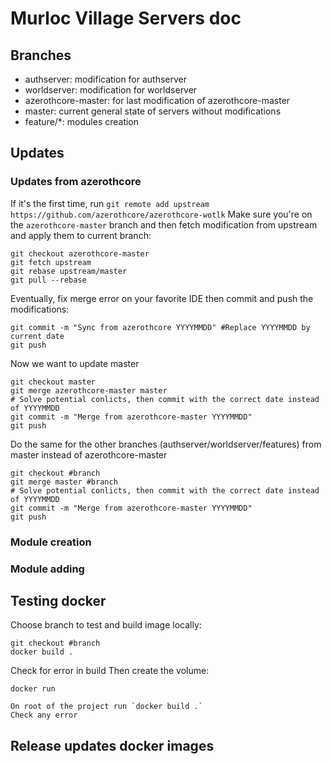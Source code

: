 # Murloc Village Servers doc

## Branches
 - authserver:          modification for authserver
 - worldserver:         modification for worldserver
 - azerothcore-master:  for last modification of azerothcore-master
 - master:              current general state of servers without modifications
 - feature/*:           modules creation

## Updates
### Updates from azerothcore
If it's the first time, run `git remote add upstream https://github.com/azerothcore/azerothcore-wotlk`
Make sure you're on the `azerothcore-master` branch and then fetch modification from upstream and apply them to current branch:
```
git checkout azerothcore-master
git fetch upstream
git rebase upstream/master
git pull --rebase
```
Eventually, fix merge error on your favorite IDE then commit and push the modifications:
```
git commit -m "Sync from azerothcore YYYYMMDD" #Replace YYYYMMDD by current date
git push
```

Now we want to update master
```
git checkout master
git merge azerothcore-master master
# Solve potential conlicts, then commit with the correct date instead of YYYYMMDD
git commit -m "Merge from azerothcore-master YYYYMMDD"
git push
```
Do the same for the other branches (authserver/worldserver/features) from master instead of azerothcore-master
```
git checkout #branch
git merge master #branch
# Solve potential conlicts, then commit with the correct date instead of YYYYMMDD
git commit -m "Merge from azerothcore-master YYYYMMDD"
git push
```

### Module creation

### Module adding

## Testing docker
Choose branch to test and build image locally:
```
git checkout #branch
docker build .
```
Check for error in build
Then create the volume:
```dockerignore
docker run 
```
    On root of the project run `docker build .`
    Check any error

## Release updates docker images
